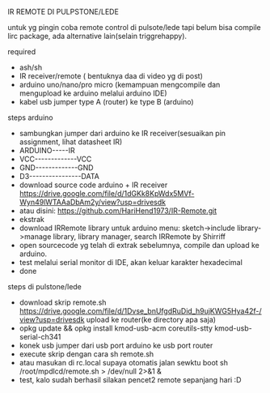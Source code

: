 IR REMOTE DI PULPSTONE/LEDE

untuk yg pingin coba remote control di pulsote/lede tapi belum bisa compile lirc package, ada alternative lain(selain triggrehappy).

required
- ash/sh
- IR receiver/remote ( bentuknya daa di video yg di post)
- arduino uno/nano/pro micro (kemampuan mengcompile dan mengupload ke arduino melalui arduino IDE)
- kabel usb jumper type A (router) ke type B (arduino)

steps arduino
- sambungkan jumper dari arduino ke IR receiver(sesuaikan pin assignment, lihat datasheet IR)
- ARDUINO-----IR
- VCC-------------VCC
- GND-------------GND
- D3----------------DATA
- download source code arduino + IR receiver
https://drive.google.com/file/d/1dGKk8KpWdx5MVf-Wyn49lWTAAaDbAm2y/view?usp=drivesdk
- atau disini:
https://github.com/HariHend1973/IR-Remote.git
- ekstrak
- download IRRemote library untuk arduino
menu: sketch->include library->manage library, library manager, search IRRemote by Shirriff
- open sourcecode yg telah di extrak sebelumnya, compile dan upload ke arduino.
- test melalui serial monitor di IDE, akan keluar karakter hexadecimal
- done

steps di pulstone/lede
- download skrip remote.sh
https://drive.google.com/file/d/1Dvse_bnUfgdRuDid_h9ujKWG5Hya42f-/view?usp=drivesdk
upload ke router(ke directory apa saja)
- opkg update && opkg install kmod-usb-acm coreutils-stty kmod-usb-serial-ch341
- konek usb jumper dari usb port arduino ke usb port router
- execute skrip dengan cara sh remote.sh
- atau masukan di rc.local supaya otomatis jalan sewktu boot
sh /root/mpdlcd/remote.sh > /dev/null 2>&1 &
- test, kalo sudah berhasil silakan pencet2 remote sepanjang hari :D
